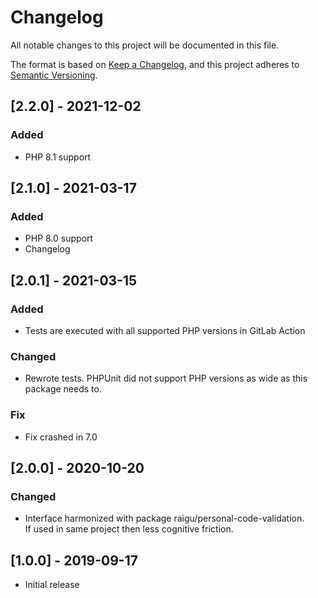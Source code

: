 # Changelog

All notable changes to this project will be documented in this file.

The format is based on [Keep a Changelog](https://keepachangelog.com/en/1.0.0/),
and this project adheres to [Semantic Versioning](https://semver.org/spec/v2.0.0.html).

## [2.2.0] - 2021-12-02
### Added
- PHP 8.1 support

## [2.1.0] - 2021-03-17
### Added
- PHP 8.0 support
- Changelog

## [2.0.1] - 2021-03-15
### Added
- Tests are executed with all supported PHP versions in GitLab Action
### Changed
- Rewrote tests. PHPUnit did not support PHP versions as wide as this 
  package needs to.
### Fix
- Fix crashed in 7.0

## [2.0.0] - 2020-10-20
### Changed
- Interface harmonized with package raigu/personal-code-validation.  
  If used in same project then less cognitive friction.

## [1.0.0] - 2019-09-17
- Initial release